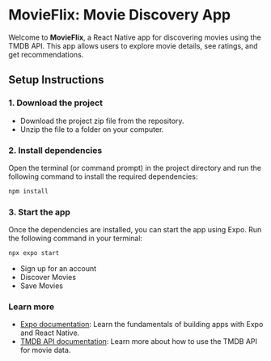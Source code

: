 # MovieFlix: Movie Discovery App

Welcome to **MovieFlix**, a React Native app for discovering movies using the TMDB API. This app allows users to explore movie details, see ratings, and get recommendations.

## Setup Instructions

### 1. Download the project

- Download the project zip file from the repository.
- Unzip the file to a folder on your computer.

### 2. Install dependencies

Open the terminal (or command prompt) in the project directory and run the following command to install the required dependencies:

```bash
npm install
```
### 3. Start the app

Once the dependencies are installed, you can start the app using Expo. Run the following command in your terminal:

```bash
npx expo start
```

- Sign up for an account
- Discover Movies
- Save Movies
  
### Learn more

- [Expo documentation](https://docs.expo.dev/): Learn the fundamentals of building apps with Expo and React Native.
- [TMDB API documentation](https://www.themoviedb.org/documentation/api): Learn more about how to use the TMDB API for movie data.


